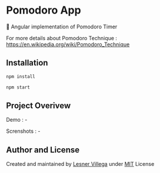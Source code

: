 # Pomodoro App
🍅 Angular  implementation of Pomodoro Timer

For more details about Pomodoro Technique : https://en.wikipedia.org/wiki/Pomodoro_Technique


## Installation

```sh
npm install
```

```sh
npm start
```

## Project Overivew

Demo : -

Screnshots : -



## Author and License
Created and maintained by [Lesner Villega](https://github.com/BinaryCodeLA) under [MIT](LICENSE.md) License